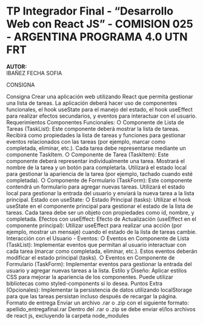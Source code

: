 # TP Integrador Final - “Desarrollo Web con React JS” - COMISION 025 - ARGENTINA PROGRAMA 4.0 UTN FRT

**AUTOR:**  
IBAÑEZ FECHA SOFIA  

CONSIGNA   

Consigna
Crear una aplicación web utilizando React que permita gestionar una lista de tareas. La
aplicación deberá hacer uso de componentes funcionales, el hook useState para el manejo del
estado, el hook useEffect para realizar efectos secundarios, y eventos para interactuar con el
usuario.
Requerimientos
Componentes Funcionales:
○
Componente de Lista de Tareas (TaskList):
Este componente deberá mostrar la lista de tareas.
Recibirá como propiedades la lista de tareas y funciones para gestionar eventos
relacionados con las tareas (por ejemplo, marcar como completada, eliminar, etc.).
Cada tarea debe representarse mediante un componente TaskItem.
○
Componente de Tarea (TaskItem):
Este componente deberá representar individualmente una tarea.
Mostrará el nombre de la tarea y un botón para completarla.
Utilizará el estado local para gestionar la apariencia de la tarea (por ejemplo, tachado
cuando esté completada).
○
Componente de Formulario (TaskForm):
Este componente contendrá un formulario para agregar nuevas tareas.
Utilizará el estado local para gestionar la entrada del usuario y enviará la nueva tarea a
la lista principal.
Estado con useState:
○
Estado Principal (tasks):
Utilizar el hook useState en el componente principal para gestionar el estado de la lista
de tareas.
Cada tarea debe ser un objeto con propiedades como id, nombre, y completada.
Efectos con useEffect:
Efecto de Actualización (useEffect en el componente principal):
Utilizar useEffect para realizar una acción (por ejemplo, mostrar un mensaje) cuando el
estado de la lista de tareas cambie.
Interacción con el Usuario - Eventos:
○
Eventos en Componente de Lista (TaskList):
Implementar eventos que permitan al usuario interactuar con cada tarea (marcar
como completada, eliminar, etc.).
Estos eventos deberán modificar el estado principal (tasks).
○
Eventos en Componente de Formulario (TaskForm):
Implementar eventos para gestionar la entrada del usuario y agregar nuevas tareas a
la lista.
Estilo y Diseño:
Aplicar estilos CSS para mejorar la apariencia de los componentes. Puede utilizar
bibliotecas como styled-components si lo desea.
Puntos Extra (Opcionales):
Implementar la persistencia de datos utilizando localStorage para que las tareas
persistan incluso después de recargar la página.
Formato de entrega
Enviar un archivo .rar o .zip con el siguiente formato: apellido_entregafinal.rar
Dentro del .rar o .zip se debe enviar el/los archivos de react js, excluyendo la carpeta
node_modules
